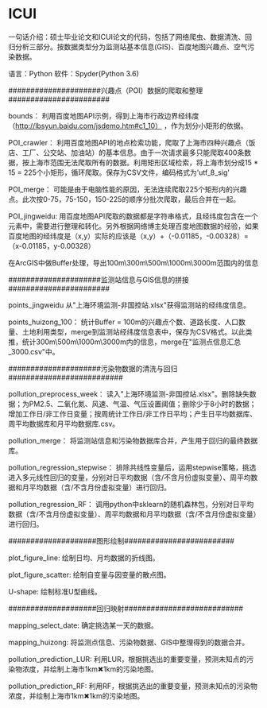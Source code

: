 # ICUI
一句话介绍：硕士毕业论文和ICUI论文的代码，包括了网络爬虫、数据清洗、回归分析三部分。按数据类型分为监测站基本信息(GIS)、百度地图兴趣点、空气污染数据。

语言：Python
软件：Spyder(Python 3.6)

#####################兴趣点（POI）数据的爬取和整理#######################

bounds：
利用百度地图API示例，得到上海市行政边界经纬度（http://lbsyun.baidu.com/jsdemo.htm#c1_10） ，作为划分小矩形的依据。

POI_crawler：
利用百度地图API的地点检索功能，爬取了上海市四种兴趣点（饭店、工厂、公交站、加油站）的基本信息。由于一次请求最多只能爬取400条数据，按上海市范围无法爬取所有的数据。利用矩形区域检索，将上海市划分成15 * 15 = 225个小矩形，循环爬取。保存为CSV文件，编码格式为'utf_8_sig'

POI_merge：
可能是由于电脑性能的原因，无法连续爬取225个矩形内的兴趣点。此次按0-75，75-150，150-225的顺序分批次爬取，最后合并在一起。

POI_jingweidu:
用百度地图API爬取的数据都是字符串格式，且经纬度包含在一个元素中，需要进行整理和转化。另外根据网络博主处理百度地图数据的经验，如果百度地图的经纬度是（x,y）实际的应该是（x,y）+（-0.01185，-0.00328）=（x-0.01185，y-0.00328）

在ArcGIS中做Buffer处理，导出100m\300m\500m\1000m\3000m范围内的信息

#####################监测站信息与GIS信息的拼接#######################

points_jingweidu
从"上海环境监测-非国控站.xlsx"获得监测站的经纬度信息。

points_huizong_100：
统计Buffer = 100m的兴趣点个数、道路长度、人口数量、土地利用类型，merge到监测站经纬度信息表中，保存为CSV格式。以此类推，统计300m\500m\1000m\3000m内的信息，merge在"监测点信息汇总_3000.csv"中。

#####################污染物数据的清洗与回归##########################

pollution_preprocess_week：
读入"上海环境监测-非国控站.xlsx"。删除缺失数据；为PM2.5、二氧化氮、风速、气温、气压设置阈值；删除少于8小时的数据；增加工作日/非工作日变量；按周统计工作日/非工作日平均；产生日平均数据库、周平均数据库和月平均数据库.csv。

pollution_merge：
将监测站信息和污染物数据库合并，产生用于回归的最终数据库。

pollution_regression_stepwise：
排除共线性变量后，运用stepwise策略，挑选进入多元线性回归的变量，分别对日平均数据（含/不含月份虚拟变量）、周平均数据和月平均数据（含/不含月份虚拟变量）进行回归。

pollution_regression_RF：
调用python中sklearn的随机森林包，分别对日平均数据（含/不含月份虚拟变量）、周平均数据和月平均数据（含/不含月份虚拟变量）进行回归。

####################图形绘制#########################

plot_figure_line:
绘制日均、月均数据的折线图。

plot_figure_scatter:
绘制自变量与因变量的散点图。

U-shape:
绘制标准U型曲线。

####################回归映射###########################

mapping_select_date:
确定挑选某一天的数据。

mapping_huizong:
将监测点信息、污染物数据、GIS中整理得到的数据合并。

pollution_prediction_LUR:
利用LUR，根据挑选出的重要变量，预测未知点的污染物浓度，并绘制上海市1km✖1km的污染地图。

pollution_prediction_RF:
利用RF，根据挑选出的重要变量，预测未知点的污染物浓度，并绘制上海市1km✖1km的污染地图。


